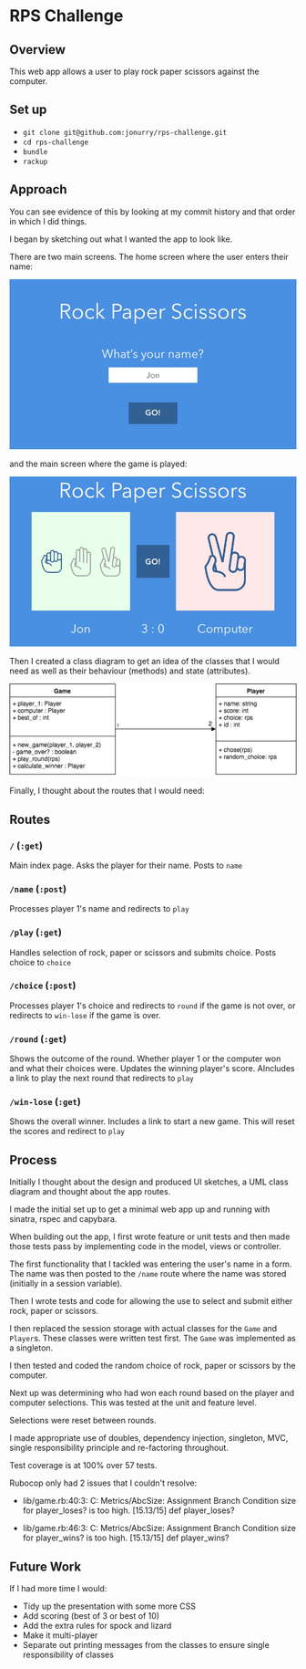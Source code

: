 # RPS Challenge

## Overview

This web app allows a user to play rock paper scissors against the computer.

## Set up

- `git clone git@github.com:jonurry/rps-challenge.git`
- `cd rps-challenge`
- `bundle`
- `rackup`

## Approach

You can see evidence of this by looking at my commit history and that order in which I did things.

I began by sketching out what I wanted the app to look like.

There are two main screens. The home screen where the user enters their name:

![Home screen](design/rps-home.jpg)

and the main screen where the game is played:

![Play rock paper scissors](design/rps-play.jpg)

Then I created a class diagram to get an idea of the classes that I would need as well as their behaviour (methods) and state (attributes).

![UML Class Diagram for RPS](design/uml.jpg)

Finally, I thought about the routes that I would need:

## Routes

### `/` (`:get`)

Main index page. Asks the player for their name. Posts to `name`

### `/name` (`:post`)

Processes player 1's name and redirects to `play`

### `/play` (`:get`)

Handles selection of rock, paper or scissors and submits choice. Posts choice to `choice`

### `/choice` (`:post`)

Processes player 1's choice and redirects to `round` if the game is not over, or redirects to `win-lose` if the game is over.

### `/round` (`:get`)

Shows the outcome of the round. Whether player 1 or the computer won and what their choices were. Updates the winning player's score. AIncludes a link to play the next round that redirects to `play`

### `/win-lose` (`:get`)

Shows the overall winner. Includes a link to start a new game. This will reset the scores and redirect to `play`

## Process

Initially I thought about the design and produced UI sketches, a UML class diagram and thought about the app routes.

I made the initial set up to get a minimal web app up and running with sinatra, rspec and capybara.

When building out the app, I first wrote feature or unit tests and then made those tests pass by implementing code in the model, views or controller.

The first functionality that I tackled was entering the user's name in a form. The name was then posted to the `/name` route where the name was stored (initially in a session variable).

Then I wrote tests and code for allowing the use to select and submit either rock, paper or scissors.

I then replaced the session storage with actual classes for the `Game` and `Player`s. These classes were written test first. The `Game` was implemented as a singleton.

I then tested and coded the random choice of rock, paper or scissors by the computer.

Next up was determining who had won each round based on the player and computer selections. This was tested at the unit and feature level.

Selections were reset between rounds.

I made appropriate use of doubles, dependency injection, singleton, MVC, single responsibility principle and re-factoring throughout.

Test coverage is at 100% over 57 tests.

Rubocop only had 2 issues that I couldn't resolve:

- lib/game.rb:40:3: C: Metrics/AbcSize: Assignment Branch Condition size for player_loses? is too high. [15.13/15] def player_loses?

- lib/game.rb:46:3: C: Metrics/AbcSize: Assignment Branch Condition size for player_wins? is too high. [15.13/15] def player_wins?

## Future Work

If I had more time I would:

- Tidy up the presentation with some more CSS
- Add scoring (best of 3 or best of 10)
- Add the extra rules for spock and lizard
- Make it multi-player
- Separate out printing messages from the classes to ensure single responsibility of classes
